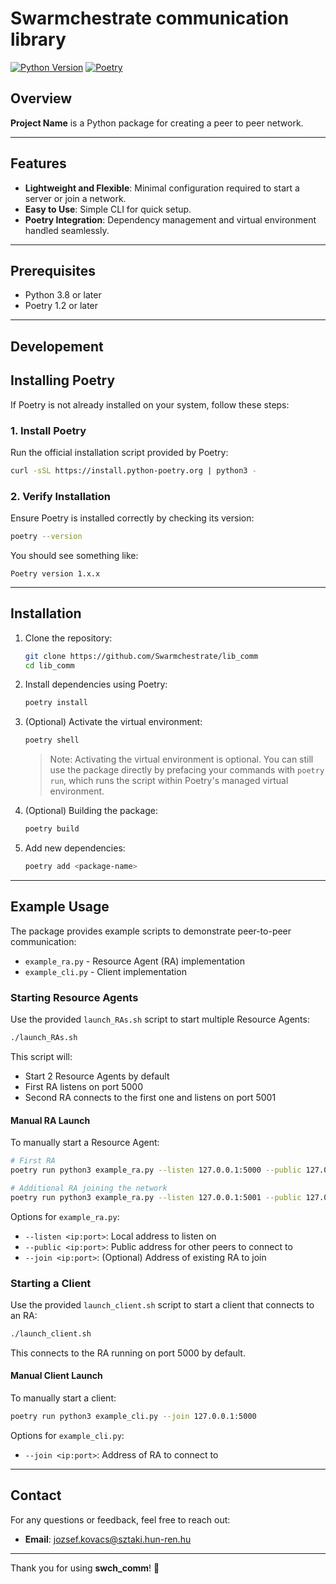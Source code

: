 # Swarmchestrate communication library

[![Python Version](https://img.shields.io/badge/python-3.8+-blue.svg)](https://www.python.org/downloads/)
[![Poetry](https://img.shields.io/badge/poetry-%20v1.2+-blue)](https://python-poetry.org/)

## Overview

**Project Name** is a Python package for creating a peer to peer network.

---

## Features

- **Lightweight and Flexible**: Minimal configuration required to start a server or join a network.
- **Easy to Use**: Simple CLI for quick setup.
- **Poetry Integration**: Dependency management and virtual environment handled seamlessly.

---

## Prerequisites

- Python 3.8 or later
- Poetry 1.2 or later

---

## Developement

## Installing Poetry

If Poetry is not already installed on your system, follow these steps:

### 1. Install Poetry

Run the official installation script provided by Poetry:

```bash
curl -sSL https://install.python-poetry.org | python3 -
```

### 2. Verify Installation

Ensure Poetry is installed correctly by checking its version:

```bash
poetry --version
```

You should see something like:

```
Poetry version 1.x.x
```

---

## Installation

1. Clone the repository:

   ```bash
   git clone https://github.com/Swarmchestrate/lib_comm
   cd lib_comm
   ```

2. Install dependencies using Poetry:

   ```bash
   poetry install
   ```

3. (Optional) Activate the virtual environment:

   ```bash
   poetry shell
   ```

   > Note: Activating the virtual environment is optional. You can still use the package directly by prefacing your commands with `poetry run`, which runs the script within Poetry's managed virtual environment.

4. (Optional) Building the package:

   ```bash
   poetry build
   ```

5. Add new dependencies:

   ```bash
   poetry add <package-name>
   ```

---

## Example Usage

The package provides example scripts to demonstrate peer-to-peer communication:
- `example_ra.py` - Resource Agent (RA) implementation
- `example_cli.py` - Client implementation 

### Starting Resource Agents

Use the provided `launch_RAs.sh` script to start multiple Resource Agents:

```bash
./launch_RAs.sh
```

This script will:
- Start 2 Resource Agents by default
- First RA listens on port 5000
- Second RA connects to the first one and listens on port 5001

#### Manual RA Launch

To manually start a Resource Agent:

```bash
# First RA
poetry run python3 example_ra.py --listen 127.0.0.1:5000 --public 127.0.0.1:5000

# Additional RA joining the network
poetry run python3 example_ra.py --listen 127.0.0.1:5001 --public 127.0.0.1:5001 --join 127.0.0.1:5000
```

Options for `example_ra.py`:
- `--listen <ip:port>`: Local address to listen on
- `--public <ip:port>`: Public address for other peers to connect to
- `--join <ip:port>`: (Optional) Address of existing RA to join

### Starting a Client

Use the provided `launch_client.sh` script to start a client that connects to an RA:

```bash
./launch_client.sh
```

This connects to the RA running on port 5000 by default.

#### Manual Client Launch

To manually start a client:

```bash
poetry run python3 example_cli.py --join 127.0.0.1:5000
```

Options for `example_cli.py`:
- `--join <ip:port>`: Address of RA to connect to

---

## Contact

For any questions or feedback, feel free to reach out:

- **Email**: jozsef.kovacs@sztaki.hun-ren.hu

---

Thank you for using **swch_comm**! 🎉
